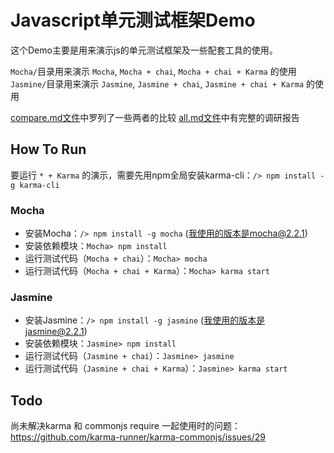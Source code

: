Javascript单元测试框架Demo
==========================

这个Demo主要是用来演示js的单元测试框架及一些配套工具的使用。

`Mocha/`目录用来演示 `Mocha`, `Mocha + chai`, `Mocha + chai + Karma` 的使用
`Jasmine/`目录用来演示 `Jasmine`, `Jasmine + chai`, `Jasmine + chai + Karma` 的使用

[compare.md文件](compare.md)中罗列了一些两者的比较
[all.md文件](all.md)中有完整的调研报告

How To Run
----------

要运行 `* + Karma` 的演示，需要先用npm全局安装karma-cli：`/> npm install -g karma-cli`

### Mocha

- 安装Mocha：`/> npm install -g mocha` (我使用的版本是mocha@2.2.1)
- 安装依赖模块：`Mocha> npm install`
- 运行测试代码（`Mocha + chai`）：`Mocha> mocha`
- 运行测试代码（`Mocha + chai + Karma`）：`Mocha> karma start`

### Jasmine

- 安装Jasmine：`/> npm install -g jasmine` (我使用的版本是jasmine@2.2.1)
- 安装依赖模块：`Jasmine> npm install`
- 运行测试代码（`Jasmine + chai`）：`Jasmine> jasmine`
- 运行测试代码（`Jasmine + chai + Karma`）：`Jasmine> karma start`

Todo
----

尚未解决karma 和 commonjs require 一起使用时的问题：https://github.com/karma-runner/karma-commonjs/issues/29

